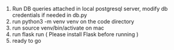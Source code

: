1. Run DB queries attached in local postgresql server, modify db credentials if needed in db.py
2. run python3 -m venv venv on the code directory
3. run source venv/bin/activate on mac
4. run flask run ( Please install Flask before running )
5. ready to go